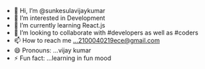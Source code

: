 - 👋 Hi, I’m @sunkesulavijaykumar
- 👀 I’m interested in Development
- 🌱 I’m currently learning React.js
- 💞️ I’m looking to collaborate with #developers as well as #coders 
- 📫 How to reach me ...2100040219ece@gmail.com 
- 😄 Pronouns: ...vijay kumar
- ⚡ Fun fact: ...learning in fun mood
